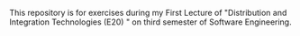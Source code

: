 This repository is for exercises during my First Lecture of "Distribution and Integration Technologies (E20) " on third semester of Software Engineering.

